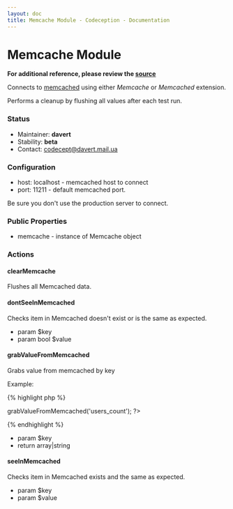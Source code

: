 ```yaml
---
layout: doc
title: Memcache Module - Codeception - Documentation
---
```


# Memcache Module
**For additional reference, please review the [source](https://github.com/Codeception/Codeception/tree/master/src/Codeception/Module/Memcache.php)**


Connects to [memcached](http://www.memcached.org/) using either _Memcache_ or _Memcached_ extension.

Performs a cleanup by flushing all values after each test run.

### Status

* Maintainer: **davert**
* Stability: **beta**
* Contact: codecept@davert.mail.ua

### Configuration

* host: localhost - memcached host to connect
* port: 11211 - default memcached port.

Be sure you don't use the production server to connect.

### Public Properties

* memcache - instance of Memcache object


### Actions


#### clearMemcache


Flushes all Memcached data.


#### dontSeeInMemcached


Checks item in Memcached doesn't exist or is the same as expected.

 * param $key
 * param bool $value


#### grabValueFromMemcached


Grabs value from memcached by key

Example:

{% highlight php %}

<?php
$users_count = $I->grabValueFromMemcached('users_count');
?>

{% endhighlight %}

 * param $key
 * return array|string


#### seeInMemcached


Checks item in Memcached exists and the same as expected.

 * param $key
 * param $value
